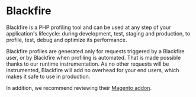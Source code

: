 # Blackfire

Blackfire is a PHP profiling tool and can be used at any step of your application's lifecycle: during development, 
test, staging and production, to profile, test, debug and optimize its performance.

Blackfire profiles are generated only for requests triggered by a Blackfire user, or by Blackfire when profiling is 
automated. That is made possible thanks to our runtime instrumentation. As no other requests will be instrumented, 
Blackfire will add no overhead for your end users, which makes it safe to use in production.

In addition, we recommend reviewing their [Magento addon](https://blackfire.io/magento).
